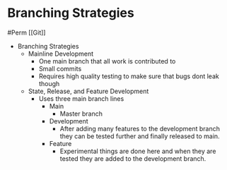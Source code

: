 # Branching Strategies
#Perm [[Git]]

- Branching Strategies
	- Mainline Development
		- One main branch that all work is contributed to
		- Small commits
		- Requires high quality testing to make sure that bugs dont leak though
	- State, Release, and Feature Development
		- Uses three main branch lines
			- Main
				- Master branch
			- Development
				- After adding many features to the development branch they can be tested further and finally released to main.
			- Feature
				- Experimental things are done here and when they are tested they are added to the development branch.